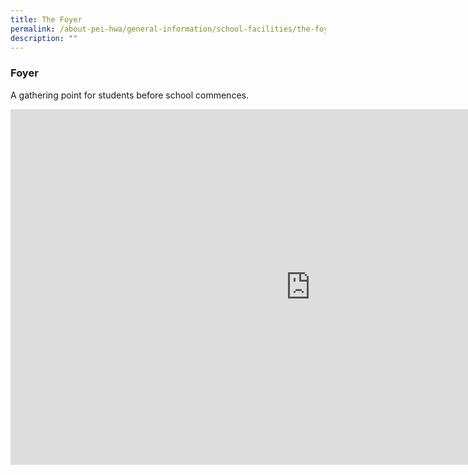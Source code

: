 ```yaml
---
title: The Foyer
permalink: /about-pei-hwa/general-information/school-facilities/the-foyer/
description: ""
---
```

### Foyer  
 
A gathering point for students before school commences.

<iframe allowfullscreen="true" height="569" width="960" frameborder="0" src="https://docs.google.com/presentation/d/e/2PACX-1vSjcwvpHKnT133gjV0lmsvTfjipE4u-cpwqJEos-Pu_QUGEfXlQ6K7xBehyNEsDp0C6EAJRSNAr_Bkt/embed?start=true&amp;loop=true&amp;delayms=3000"></iframe>

